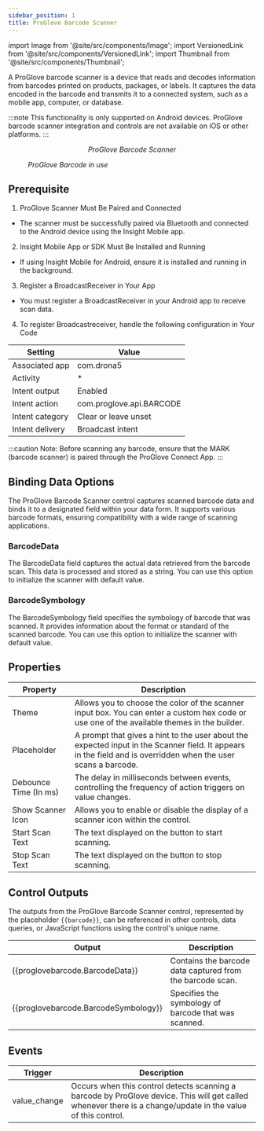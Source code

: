 ```yaml
---
sidebar_position: 1
title: ProGlove Barcode Scanner
---
```


import Image from '@site/src/components/Image';
import VersionedLink from '@site/src/components/VersionedLink';
import Thumbnail from '@site/src/components/Thumbnail';


A ProGlove barcode scanner is a device that reads and decodes information from barcodes printed on products, packages, or labels. It captures the data encoded in the barcode and transmits it to a connected system, such as a mobile app, computer, or database.

:::note
This functionality is only supported on Android devices. ProGlove barcode scanner integration and controls are not available on iOS or other platforms.
:::

<figure>
  <Thumbnail src="/img/reference/controls/proglove-barcode-scanner/preview.jpeg" alt="ProGlove Barcode Scanner" />
  <figcaption align="center"><i>ProGlove Barcode Scanner</i></figcaption>
</figure>

<figure>
  <Thumbnail src="/img/reference/controls/proglove-barcode-scanner/test.jpg" alt="ProGlove Barcode Scanner" height="400em"/>
  <figcaption align="left"><i>ProGlove Barcode in use</i></figcaption>
</figure>

## Prerequisite


1. ProGlove Scanner Must Be Paired and Connected
- The scanner must be successfully paired via Bluetooth and connected to the Android device using the Insight Mobile app.

2. Insight Mobile App or SDK Must Be Installed and Running
- If using Insight Mobile for Android, ensure it is installed and running in the background.

3. Register a BroadcastReceiver in Your App
- You must register a BroadcastReceiver in your Android app to receive scan data.

4. To register Broadcastreceiver, handle the following configuration in Your Code

| Setting          | Value                             |
|------------------|-----------------------------------|
| Associated app   | com.drona5                      |
| Activity         | *                                 |
| Intent output    | Enabled                           |
| Intent action    | com.proglove.api.BARCODE          |
| Intent category  | Clear or leave unset              |
| Intent delivery  | Broadcast intent                  |


:::caution
Note: Before scanning any barcode, ensure that the MARK (barcode scanner) is paired through the ProGlove Connect App.
:::

## Binding Data Options

The ProGlove Barcode Scanner control captures scanned barcode data and binds it to a designated field within your data form. It supports various barcode formats, ensuring compatibility with a wide range of scanning applications.

### BarcodeData

The BarcodeData field captures the actual data retrieved from the barcode scan. This data is processed and stored as a string. You can use this option to initialize the scanner with default value.

### BarcodeSymbology

The BarcodeSymbology field specifies the symbology of barcode that was scanned. It provides information about the format or standard of the scanned barcode. You can use this option to initialize the scanner with default value.


## Properties

| Property              | Description     |
|-----------------------|-----------------|
| Theme                 | Allows you to choose the color of the scanner input box. You can enter a custom hex code or use one of the available themes in the builder. |
| Placeholder           | A prompt that gives a hint to the user about the expected input in the Scanner field. It appears in the field and is overridden when the user scans a barcode. |
| Debounce Time (In ms) | The delay in milliseconds between events, controlling the frequency of action triggers on value changes. |
| Show Scanner Icon     | Allows you to enable or disable the display of a scanner icon within the control.           |
| Start Scan Text       | The text displayed on the button to start scanning.                                         |
| Stop Scan Text        | The text displayed on the button to stop scanning.                                          |



## Control Outputs

The outputs from the ProGlove Barcode Scanner control, represented by the placeholder `{{barcode}}`, can be referenced in other controls, data queries, or JavaScript functions using the control's unique name.

| Output           | Description       |
|------------------|------------------------|
| {{proglovebarcode.BarcodeData}} | Contains the barcode data captured from the barcode scan.                                        |
| {{proglovebarcode.BarcodeSymbology}} | Specifies the symbology of barcode that was scanned.              |


## Events

| Trigger    | Description  |
|---------------------------|------------------|
| value_change              | Occurs when this control detects scanning a barcode by ProGlove device. This will get called whenever there is a change/update in the value of this control. |